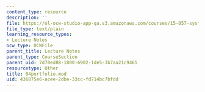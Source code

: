 ```yaml
---
content_type: resource
description: ''
file: https://ol-ocw-studio-app-qa.s3.amazonaws.com/courses/15-057-systems-optimization-spring-2003/436875e6acee2dbe33ccfd714bc7bfdd_04portfolio.mod
file_type: text/plain
learning_resource_types:
- Lecture Notes
ocw_type: OCWFile
parent_title: Lecture Notes
parent_type: CourseSection
parent_uid: 7d70ed88-1800-6902-1de5-3b7aa21c9465
resourcetype: Other
title: 04portfolio.mod
uid: 436875e6-acee-2dbe-33cc-fd714bc7bfdd
---
```

